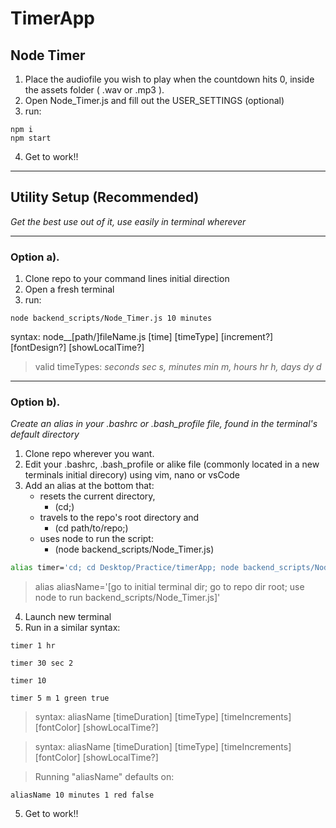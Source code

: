 # TimerApp

## Node Timer
1. Place the audiofile you wish to play when the countdown hits 0, inside the assets folder ( .wav or .mp3 ).
2. Open Node_Timer.js and fill out the USER_SETTINGS (optional)
3. run: 
```
npm i
npm start
```
4. Get to work!!
---
## Utility Setup (Recommended)
_Get the best use out of it, use easily in terminal wherever_

---
### Option a).
1. Clone repo to your command lines initial direction
2. Open a fresh terminal
3. run:
```
node backend_scripts/Node_Timer.js 10 minutes 
``` 
syntax: node__[path/]fileName.js [time] [timeType] [increment?] [fontDesign?] [showLocalTime?] 
>valid timeTypes: _seconds sec s, minutes min m, hours hr h, days dy d_


---
### Option b). 
_Create an alias in your .bashrc or .bash_profile file, found in the terminal's default directory_
1. Clone repo wherever you want.
2. Edit your .bashrc, .bash_profile or alike file (commonly located in a new terminals initial direcory) using vim, nano or vsCode
2. Add an alias at the bottom that:
    - resets the current directory, 
        - (cd;)
    - travels to the repo's root directory and
        - (cd path/to/repo;)
    - uses node to run the script:
        - (node backend_scripts/Node_Timer.js)
``` bash
alias timer='cd; cd Desktop/Practice/timerApp; node backend_scripts/Node_Timer.js'
```

>alias aliasName='[go to initial terminal dir; go to repo dir root; use node to run backend_scripts/Node_Timer.js]'

4. Launch new terminal
5. Run in a similar syntax:
```
timer 1 hr
```
```
timer 30 sec 2 
```
```
timer 10
```
```
timer 5 m 1 green true
```
>syntax: aliasName [timeDuration] [timeType] [timeIncrements] [fontColor] [showLocalTime?]

>syntax: aliasName [timeDuration] [timeType] [timeIncrements] [fontColor] [showLocalTime?]

> Running "aliasName" defaults on: 

```
aliasName 10 minutes 1 red false
```
5. Get to work!!